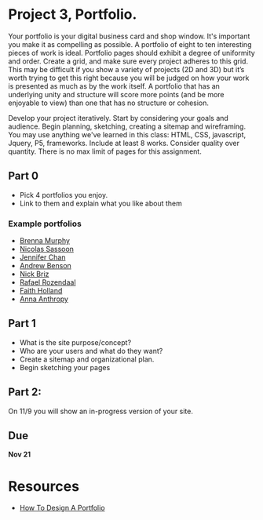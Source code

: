 # Project 3, Portfolio.

Your portfolio is your digital business card and shop window. It's important you make it as compelling as possible. A portfolio of eight to ten interesting pieces of work is ideal. Portfolio pages should exhibit a degree of uniformity and order. Create a grid, and make sure every project adheres to this grid. This may be difficult if you show a variety of projects (2D and 3D) but it’s worth trying to get this right because you will be judged on how your work is presented as much as by the work itself. A portfolio that has an underlying unity and structure will score more points (and be more enjoyable to view) than one that has no structure or cohesion.

Develop your project iteratively. Start by considering your goals and audience. Begin planning, sketching, creating a sitemap and wireframing. You may use anything we've learned in this class: HTML, CSS, javascript, Jquery, P5, frameworks. Include at least 8 works. Consider quality over quantity. There is no max limit of pages for this assignment.

## Part 0

* Pick 4 portfolios you enjoy. 
* Link to them and explain what you like about them

### Example portfolios

* [Brenna Murphy](http://bmruernpnhay.com/)
* [Nicolas Sassoon](http://nicolassassoon.com/)
* [Jennifer Chan](http://jennifer-chan.com/)
* [Andrew Benson](https://pixlpa.com/)
* [Nick Briz](http://nickbriz.com/)
* [Rafael Rozendaal](http://www.newrafael.com/)
* [Faith Holland](http://www.faithholland.com/)
* [Anna Anthropy](http://auntiepixelante.com/)


## Part 1

* What is the site purpose/concept?
* Who are your users and what do they want?
* Create a sitemap and organizational plan.
* Begin sketching your pages

## Part 2:

On 11/9 you will show an in-progress version of your site. 

## Due

**Nov 21**

# Resources

* [How To Design A Portfolio](http://markboulton.co.uk/journal/how-to-design-a-portfolio) 
